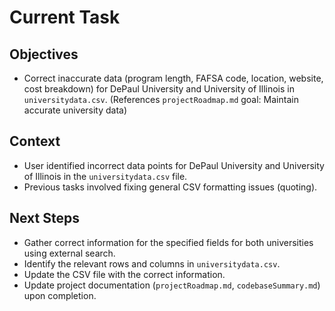 # Current Task

## Objectives
- Correct inaccurate data (program length, FAFSA code, location, website, cost breakdown) for DePaul University and University of Illinois in `universitydata.csv`. (References `projectRoadmap.md` goal: Maintain accurate university data)

## Context
- User identified incorrect data points for DePaul University and University of Illinois in the `universitydata.csv` file.
- Previous tasks involved fixing general CSV formatting issues (quoting).

## Next Steps
- Gather correct information for the specified fields for both universities using external search.
- Identify the relevant rows and columns in `universitydata.csv`.
- Update the CSV file with the correct information.
- Update project documentation (`projectRoadmap.md`, `codebaseSummary.md`) upon completion.
